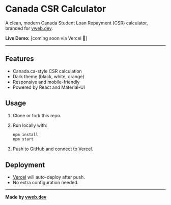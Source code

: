 # Canada CSR Calculator

A clean, modern Canada Student Loan Repayment (CSR) calculator, branded for [vweb.dev](https://vweb.dev).

**Live Demo:** [coming soon via Vercel 🚀]

---

## Features

- Canada.ca-style CSR calculation
- Dark theme (black, white, orange)
- Responsive and mobile-friendly
- Powered by React and Material-UI

## Usage

1. Clone or fork this repo.
2. Run locally with:

   ```bash
   npm install
   npm start
   ```

3. Push to GitHub and connect to [Vercel](https://vercel.com/).

## Deployment

- [Vercel](https://vercel.com/) will auto-deploy after push.
- No extra configuration needed.

---

**Made by [vweb.dev](https://vweb.dev)**
